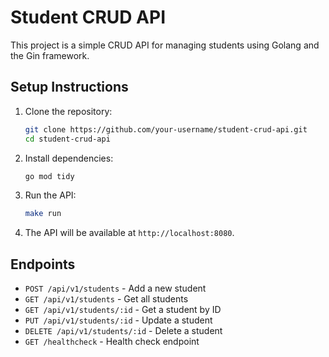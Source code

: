 # Student CRUD API

This project is a simple CRUD API for managing students using Golang and the Gin framework.

## Setup Instructions

1. Clone the repository:
    ```sh
    git clone https://github.com/your-username/student-crud-api.git
    cd student-crud-api
    ```

2. Install dependencies:
    ```sh
    go mod tidy
    ```

3. Run the API:
    ```sh
    make run
    ```

4. The API will be available at `http://localhost:8080`.

## Endpoints

- `POST /api/v1/students` - Add a new student
- `GET /api/v1/students` - Get all students
- `GET /api/v1/students/:id` - Get a student by ID
- `PUT /api/v1/students/:id` - Update a student
- `DELETE /api/v1/students/:id` - Delete a student
- `GET /healthcheck` - Health check endpoint

